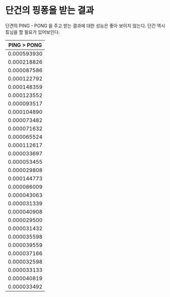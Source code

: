 __단건의 핑퐁을 받는 결과__
======================

단견의 PING - PONG 을 주고 받는 결과에 대한 성능은 좋아 보이지 않는다.
단건 역시 튜닝을 할 필요가 있어보인다.

| PING > PONG |
| ----------- |
| 0.000593930 |
| 0.000218826 |
| 0.000087586 |
| 0.000122792 |
| 0.000148359 |
| 0.000123552 |
| 0.000093517 |
| 0.000104890 |
| 0.000073482 |
| 0.000071632 |
| 0.000065524 |
| 0.000112617 |
| 0.000033697 |
| 0.000053455 |
| 0.000029808 |
| 0.000144773 |
| 0.000086009 |
| 0.000043063 |
| 0.000031339 |
| 0.000040908 |
| 0.000029500 |
| 0.000031432 |
| 0.000035598 |
| 0.000039559 |
| 0.000037166 |
| 0.000032598 |
| 0.000033133 |
| 0.000040819 |
| 0.000033492 |